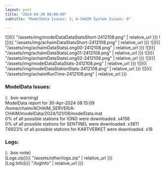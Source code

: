 ```yaml
---
layout: post
title: "2024-04-30 08:00:00"
subtitle: "ModelData Issues: 3; A-CHAIM System Issues: 0"

---
```


![]({{ "/assets/img/modelDataDataStatsShort-2412108.png" | relative_url }})
![]({{ "/assets/img/achaimDataStatsShort-2412108.png" | relative_url }})
![]({{ "/assets/img/achaimDataStatsLong00-2412108.png" | relative_url }})
![]({{ "/assets/img/achaimDataStatsLong01-2412108.png" | relative_url }})
![]({{ "/assets/img/achaimDataStatsLong02-2412108.png" | relative_url }})
![]({{ "/assets/img/modelDataDataStats-2412108.png" | relative_url }})
![]({{ "/assets/img/modelDataStationStats-2412108.png" | relative_url }})
![]({{ "/assets/img/achaimRunTime-2412108.png" | relative_url }})


### ModelData Issues:  
  
{: .box-warning}  
 ModelData report for 30-Apr-2024 08:15:09   
 /home/chaim/ACHAIM_SERVER/A-CHAIM/modelData/2024/121/08/modelData.mat   
 0% of all possible stations for IONO were downloaded. x4156   
 0% of all possible stations for SENTINEL were downloaded. x3611   
 7.6923% of all possible stations for KARTVERKET were downloaded. x18   
  


### Logs:  
  
{: .box-note}  
[Logs.zip]({{ "/assets/other/logs.zip" | relative_url }})  
[Log Info]({{ "/logInfo" | relative_url }})  
